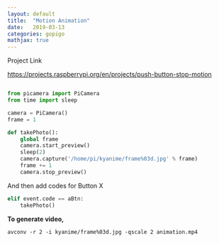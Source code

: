 ```yaml
---
layout: default
title:  "Motion Animation"
date:   2019-03-13 
categories: gopigo
mathjax: true
---
```

Project Link

https://projects.raspberrypi.org/en/projects/push-button-stop-motion



```python

from picamera import PiCamera
from time import sleep

camera = PiCamera()
frame = 1

def takePhoto(): 
    global frame
    camera.start_preview()
    sleep(2)
    camera.capture('/home/pi/kyanime/frame%03d.jpg' % frame)
    frame += 1
    camera.stop_preview()
```  

And then add codes for Button X   

```python
elif event.code == aBtn:
    takePhoto()
```

**To generate video,**  

```avconv -r 2 -i kyanime/frame%03d.jpg -qscale 2 animation.mp4```